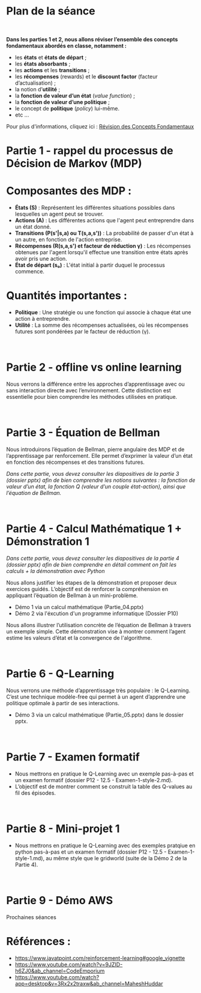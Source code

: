 
# Plan de la séance


<br/>




**Dans les parties 1 et 2, nous allons réviser l’ensemble des concepts fondamentaux abordés en classe, notamment :**  
- les **états** et **états de départ** ;  
- les **états absorbants** ;  
- les **actions** et les **transitions** ;  
- les **récompenses** (rewards) et le **discount factor** (facteur d’actualisation) ;  
- la notion d’**utilité** ;  
- la **fonction de valeur d’un état** (*value function*) ;  
- la **fonction de valeur d’une politique** ;  
- le concept de **politique** (*policy*) lui-même.
- etc ...


Pour plus d'informations, cliquez ici : [Révision des Concepts Fondamentaux](./concepts/recap-concepts-rl.md)



# Partie 1 - rappel du processus de Décision de Markov (MDP)


# Composantes des MDP :
- **États (S)** : Représentent les différentes situations possibles dans lesquelles un agent peut se trouver.
- **Actions (A)** : Les différentes actions que l'agent peut entreprendre dans un état donné.
- **Transitions (P(s'|s,a) ou T(s,a,s'))** : La probabilité de passer d'un état à un autre, en fonction de l'action entreprise.
- **Récompenses (R(s,a,s') et facteur de réduction γ)** : Les récompenses obtenues par l'agent lorsqu'il effectue une transition entre états après avoir pris une action.
- **État de départ (s₀)** : L'état initial à partir duquel le processus commence.

# Quantités importantes :
- **Politique** : Une stratégie ou une fonction qui associe à chaque état une action à entreprendre.
- **Utilité** : La somme des récompenses actualisées, où les récompenses futures sont pondérées par le facteur de réduction (γ).


<br/>


# Partie 2 - offline vs online learning

Nous verrons la différence entre les approches d’apprentissage avec ou sans interaction directe avec l’environnement.
Cette distinction est essentielle pour bien comprendre les méthodes utilisées en pratique.


<br/>



# Partie 3 - Équation de Bellman 

Nous introduirons l’équation de Bellman, pierre angulaire des MDP et de l’apprentissage par renforcement.
Elle permet d’exprimer la valeur d’un état en fonction des récompenses et des transitions futures.

*Dans cette partie, vous devez consulter les diapositives de la partie 3 (dossier pptx) afin de bien comprendre les notions suivantes : la fonction de valeur d’un état, la fonction Q (valeur d’un couple état-action), ainsi que l’équation de Bellman.*

<br/>



# Partie 4 - Calcul Mathématique 1  + Démonstration 1

*Dans cette partie, vous devez consulter les diapositives de la partie 4 (dossier pptx) afin de bien comprendre en détail comment on fait les calculs + la démonstration avec Python*

Nous allons justifier les étapes de la démonstration et proposer deux exercices guidés.
L’objectif est de renforcer la compréhension en appliquant l’équation de Bellman à un mini-problème.


- Démo 1 via un calcul mathématique (Partie_04.pptx)
- Démo 2 via l'éxcution d'un programme informatique (Dossier P10)

Nous allons illustrer l’utilisation concrète de l’équation de Bellman à travers un exemple simple.
Cette démonstration vise à montrer comment l’agent estime les valeurs d’état et la convergence de l'algorithme.



<br/>





# Partie 6 - Q-Learning

Nous verrons une méthode d’apprentissage très populaire : le Q-Learning.
C’est une technique modèle-free qui permet à un agent d’apprendre une politique optimale à partir de ses interactions.

- Démo 3 via un calcul mathématique (Partie_05.pptx) dans le dossier pptx.

<br/>




# Partie 7 - Examen formatif


- Nous mettrons en pratique le Q-Learning avec un exemple pas-à-pas et un examen formatif (dossier P12 - 12.5 - Examen-1-style-2.md).
- L’objectif est de montrer comment se construit la table des Q-values au fil des épisodes.


<br/>


# Partie 8 - Mini-projet 1


- Nous mettrons en pratique le Q-Learning avec des exemples pratqiue en python pas-à-pas et un examen formatif (dossier P12 - 12.5 - Examen-1-style-1.md), au même style que le gridworld (suite de la Démo 2 de la Partie 4).

<br/>




# Partie 9 - Démo AWS

Prochaines séances









# Références : 

- https://www.javatpoint.com/reinforcement-learning#google_vignette
- https://www.youtube.com/watch?v=9JZID-h6ZJ0&ab_channel=CodeEmporium
- https://www.youtube.com/watch?app=desktop&v=3Rx2x2traxw&ab_channel=MaheshHuddar
